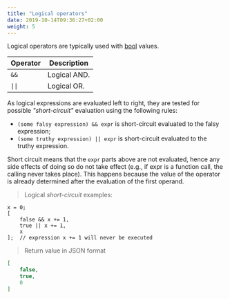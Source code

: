 ```yaml
---
title: "Logical operators"
date: 2019-10-14T09:36:27+02:00
weight: 5
---
```


Logical operators are typically used with [bool](../../data-types/boolean) values.

Operator | Description
-------- | -----------
`&&` | Logical AND.
<code>&#124;&#124;</code> | Logical OR.

As logical expressions are evaluated left to right, they are tested for possible *"short-circuit"* evaluation using the following rules:

- `(some falsy expression) && expr` is short-circuit evaluated to the falsy expression;
- `(some truthy expression) || expr` is short-circuit evaluated to the truthy expression.

Short circuit means that the `expr` parts above are not evaluated, hence any side effects of doing so do not take effect
(e.g., if expr is a function call, the calling never takes place).
This happens because the value of the operator is already determined after the evaluation of the first operand.

> Logical *short-circuit* examples:

```thingsdb,json_response
x = 0;
[
    false && x += 1,
    true || x += 1,
    x
];  // expression x += 1 will never be executed
```

> Return value in JSON format

```json
[
    false,
    true,
    0
]
```
